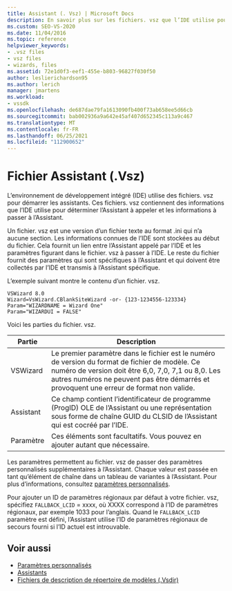 ```yaml
---
title: Assistant (. Vsz) | Microsoft Docs
description: En savoir plus sur les fichiers. vsz que l’IDE utilise pour démarrer les assistants. Les fichiers contiennent des informations sur l’Assistant à appeler et les éléments à passer à l’Assistant.
ms.custom: SEO-VS-2020
ms.date: 11/04/2016
ms.topic: reference
helpviewer_keywords:
- .vsz files
- vsz files
- wizards, files
ms.assetid: 72e1d0f3-eef1-455e-b803-96827f030f50
author: leslierichardson95
ms.author: lerich
manager: jmartens
ms.workload:
- vssdk
ms.openlocfilehash: de687dae79fa1613090fb400f73ab658ee5d66cb
ms.sourcegitcommit: bab002936a9a642e45af407d652345c113a9c467
ms.translationtype: MT
ms.contentlocale: fr-FR
ms.lasthandoff: 06/25/2021
ms.locfileid: "112900652"
---
```

# <a name="wizard-vsz-file"></a>Fichier Assistant (.Vsz)

L’environnement de développement intégré (IDE) utilise des fichiers. vsz pour démarrer les assistants. Ces fichiers. vsz contiennent des informations que l’IDE utilise pour déterminer l’Assistant à appeler et les informations à passer à l’Assistant.

Un fichier. vsz est une version d’un fichier texte au format .ini qui n’a aucune section. Les informations connues de l’IDE sont stockées au début du fichier. Cela fournit un lien entre l’Assistant appelé par l’IDE et les paramètres figurant dans le fichier. vsz à passer à l’IDE. Le reste du fichier fournit des paramètres qui sont spécifiques à l’Assistant et qui doivent être collectés par l’IDE et transmis à l’Assistant spécifique.

L’exemple suivant montre le contenu d’un fichier. vsz.

```
VSWizard 8.0
Wizard=VsWizard.CBlankSiteWizard -or- {123-1234556-123334}
Param="WIZARDNAME = Wizard One"
Param="WIZARDUI = FALSE"
```

Voici les parties du fichier. vsz.

|Partie|Description|
|----------|-----------------|
|VSWizard|Le premier paramètre dans le fichier est le numéro de version du format de fichier de modèle. Ce numéro de version doit être 6,0, 7,0, 7,1 ou 8,0. Les autres numéros ne peuvent pas être démarrés et provoquent une erreur de format non valide.|
|Assistant|Ce champ contient l’identificateur de programme (ProgID) OLE de l’Assistant ou une représentation sous forme de chaîne GUID du CLSID de l’Assistant qui est cocréé par l’IDE.|
|Paramètre|Ces éléments sont facultatifs. Vous pouvez en ajouter autant que nécessaire.|

Les paramètres permettent au fichier. vsz de passer des paramètres personnalisés supplémentaires à l’Assistant. Chaque valeur est passée en tant qu’élément de chaîne dans un tableau de variantes à l’Assistant. Pour plus d’informations, consultez [paramètres personnalisés](../../extensibility/internals/custom-parameters.md).

Pour ajouter un ID de paramètres régionaux par défaut à votre fichier. vsz, spécifiez `FALLBACK_LCID` = xxxx, où XXXX correspond à l’ID de paramètres régionaux, par exemple 1033 pour l’anglais. Quand le `FALLBACK_LCID` paramètre est défini, l’Assistant utilise l’ID de paramètres régionaux de secours fourni si l’ID actuel est introuvable.

## <a name="see-also"></a>Voir aussi

- [Paramètres personnalisés](../../extensibility/internals/custom-parameters.md)
- [Assistants](../../extensibility/internals/wizards.md)
- [Fichiers de description de répertoire de modèles (.Vsdir)](../../extensibility/internals/template-directory-description-dot-vsdir-files.md)
